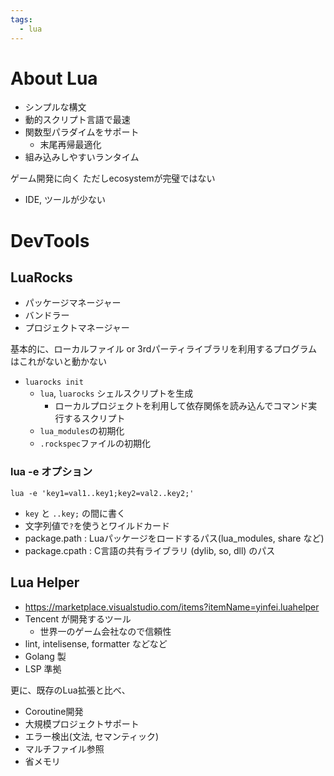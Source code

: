 ```yaml
---
tags:
  - lua
---
```


# About Lua

- シンプルな構文
- 動的スクリプト言語で最速
- 関数型パラダイムをサポート
  - 末尾再帰最適化
- 組み込みしやすいランタイム

ゲーム開発に向く
ただしecosystemが完璧ではない
- IDE, ツールが少ない


# DevTools

## LuaRocks

- パッケージマネージャー
- バンドラー
- プロジェクトマネージャー

基本的に、ローカルファイル or 3rdパーティライブラリを利用するプログラムはこれがないと動かない

- `luarocks init`
  - `lua`, `luarocks` シェルスクリプトを生成
    - ローカルプロジェクトを利用して依存関係を読み込んでコマンド実行するスクリプト
  - `lua_modules`の初期化
  - `.rockspec`ファイルの初期化

### lua -e オプション

`lua -e 'key1=val1..key1;key2=val2..key2;'`

- `key` と `..key;` の間に書く
- 文字列値で`?`を使うとワイルドカード
- package.path : Luaパッケージをロードするパス(lua_modules, share など)
- package.cpath : C言語の共有ライブラリ (dylib, so, dll) のパス


## Lua Helper

- https://marketplace.visualstudio.com/items?itemName=yinfei.luahelper
- Tencent が開発するツール
  - 世界一のゲーム会社なので信頼性
- lint, intelisense, formatter などなど
- Golang 製
- LSP 準拠

更に、既存のLua拡張と比べ、

- Coroutine開発
- 大規模プロジェクトサポート
- エラー検出(文法, セマンティック)
- マルチファイル参照
- 省メモリ

